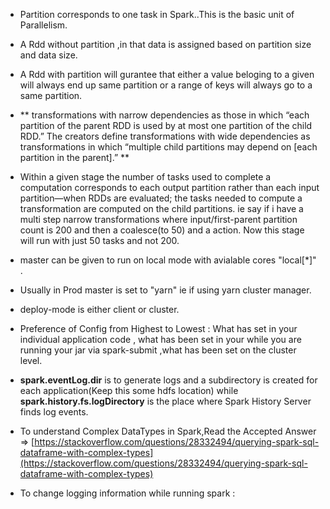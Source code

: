 * Partition corresponds to one task in Spark..This is the basic unit of Parallelism.

* A Rdd without partition ,in that data is assigned based on partition size and data size.

* A Rdd with partition will gurantee that either a value beloging to a given will always end up same partition or a range of keys will always go to a same partition.

* ** transformations with narrow dependencies as those in which “each partition of the parent RDD is used by at most one partition of the child RDD.” The creators define transformations with wide dependencies as transformations in which “multiple child partitions may depend on \[each partition in the parent\].” **

* Within a given stage the number of tasks used to complete a computation corresponds to each output partition rather than each input partition—when RDDs are evaluated; the tasks needed to compute a transformation are computed on the child partitions. ie say if i have a multi step narrow transformations where input/first-parent partition count is 200 and then a coalesce\(to 50\) and a action. Now this stage will run with just 50 tasks and not 200.

* master can be given to run on local mode with avialable cores "local\[\*\]" .

* Usually in Prod master is set to "yarn" ie if using yarn cluster manager.

* deploy-mode is either client or cluster.

* Preference of Config from Highest to Lowest : What has set in your individual application code , what has been set in your while you are running your jar via spark-submit ,what has been set on the cluster level.

* **spark.eventLog.dir** is to generate logs and a subdirectory is created for each application\(Keep this some hdfs location\) while **spark.history.fs.logDirectory** is the place where Spark History Server finds log events.

* To understand Complex DataTypes in Spark,Read the Accepted Answer  =&gt; [https://stackoverflow.com/questions/28332494/querying-spark-sql-dataframe-with-complex-types](https://stackoverflow.com/questions/28332494/querying-spark-sql-dataframe-with-complex-types)

* To change logging information while running spark :



